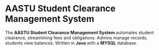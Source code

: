 # AASTU Student Clearance Management System
The **AASTU Student Clearance Management System** automates student clearance, streamlining fees and obligations. Admins manage records, students view balances. Written in **Java** with a **MYSQL** database.
